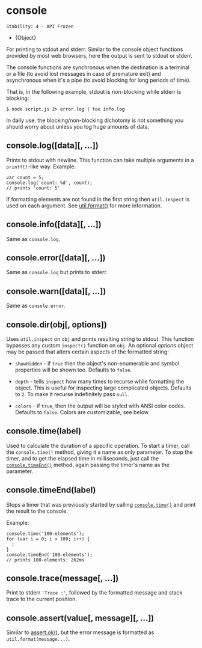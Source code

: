 # console

    Stability: 4 - API Frozen
    

  * {Object}

<!--type=global-->

For printing to stdout and stderr. Similar to the console object functions provided by most web browsers, here the output is sent to stdout or stderr.

The console functions are synchronous when the destination is a terminal or a file (to avoid lost messages in case of premature exit) and asynchronous when it's a pipe (to avoid blocking for long periods of time).

That is, in the following example, stdout is non-blocking while stderr is blocking:

    $ node script.js 2> error.log | tee info.log
    

In daily use, the blocking/non-blocking dichotomy is not something you should worry about unless you log huge amounts of data.

## console.log(\[data\]\[, ...\])

Prints to stdout with newline. This function can take multiple arguments in a `printf()`-like way. Example:

    var count = 5;
    console.log('count: %d', count);
    // prints 'count: 5'
    

If formatting elements are not found in the first string then `util.inspect` is used on each argument. See [util.format()](util.html#util_util_format_format) for more information.

## console.info(\[data\]\[, ...\])

Same as `console.log`.

## console.error(\[data\]\[, ...\])

Same as `console.log` but prints to stderr.

## console.warn(\[data\]\[, ...\])

Same as `console.error`.

## console.dir(obj[, options])

Uses `util.inspect` on `obj` and prints resulting string to stdout. This function bypasses any custom `inspect()` function on `obj`. An optional *options* object may be passed that alters certain aspects of the formatted string:

  * `showHidden` - if `true` then the object's non-enumerable and symbol properties will be shown too. Defaults to `false`.

  * `depth` - tells `inspect` how many times to recurse while formatting the object. This is useful for inspecting large complicated objects. Defaults to `2`. To make it recurse indefinitely pass `null`.

  * `colors` - if `true`, then the output will be styled with ANSI color codes. Defaults to `false`. Colors are customizable, see below.

## console.time(label)

Used to calculate the duration of a specific operation. To start a timer, call the `console.time()` method, giving it a name as only parameter. To stop the timer, and to get the elapsed time in milliseconds, just call the [`console.timeEnd()`](#console_console_timeend_label) method, again passing the timer's name as the parameter.

## console.timeEnd(label)

Stops a timer that was previously started by calling [`console.time()`](#console_console_time_label) and print the result to the console.

Example:

    console.time('100-elements');
    for (var i = 0; i < 100; i++) {
      ;
    }
    console.timeEnd('100-elements');
    // prints 100-elements: 262ms
    

## console.trace(message[, ...])

Print to stderr `'Trace :'`, followed by the formatted message and stack trace to the current position.

## console.assert(value\[, message\]\[, ...\])

Similar to [assert.ok()](assert.html#assert_assert_value_message_assert_ok_value_message), but the error message is formatted as `util.format(message...)`.